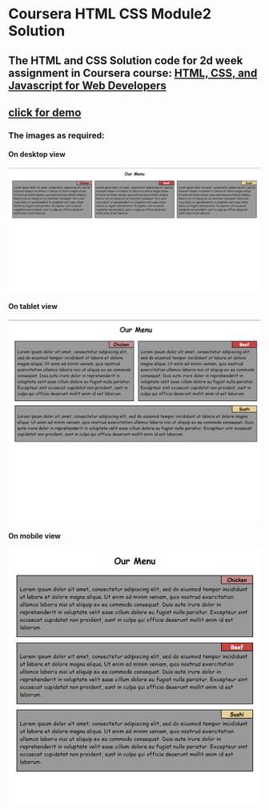 # Coursera HTML CSS Module2 Solution
## The HTML and CSS Solution code for 2d week assignment in Coursera course: [HTML, CSS, and Javascript for Web Developers](https://www.coursera.org/learn/html-css-javascript-for-web-developers)

## [click for demo](https://yaman3bd.github.io/coursera-html-css-module2-solution/)

### The images as required:
#### On desktop view 
![large](/images/lg-view.png)
#### On tablet view 
![md](/images/md-view.png)
#### On mobile view
![small](/images/sm-view.png)
